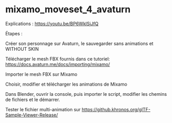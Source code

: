 # mixamo_moveset_4_avaturn

Explications : https://youtu.be/BP6WklSjJfQ

Étapes : 

Créer son personnage sur Avaturn, le sauvegarder sans animations et WITHOUT SKIN

Télécharger le mesh FBX fournis dans ce tutoriel: https://docs.avaturn.me/docs/importing/mixamo/

Importer le mesh FBX sur Mixamo

Choisir, modifier et télécharger les animations de Mixamo

Dans Blender, ouvrir la console, puis importer le script, modifier les chemins de fichiers et le démarrer. 

Tester le fichier multi-animation sur https://github.khronos.org/glTF-Sample-Viewer-Release/
